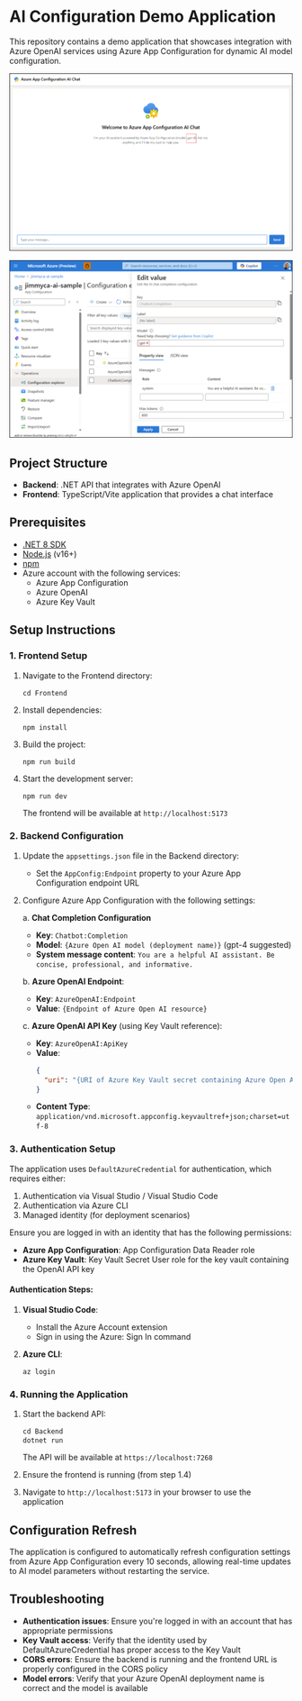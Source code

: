 # AI Configuration Demo Application

This repository contains a demo application that showcases integration with Azure OpenAI services using Azure App Configuration for dynamic AI model configuration.

![Chat Interface Screenshot](Images/ChatScreenshot.png)

![Configuration Screenshot](Images/ChatCompletionConfiguration.png)

## Project Structure

- **Backend**: .NET API that integrates with Azure OpenAI
- **Frontend**: TypeScript/Vite application that provides a chat interface

## Prerequisites

- [.NET 8 SDK](https://dotnet.microsoft.com/download/dotnet/8.0)
- [Node.js](https://nodejs.org/) (v16+)
- [npm](https://www.npmjs.com/)
- Azure account with the following services:
  - Azure App Configuration
  - Azure OpenAI
  - Azure Key Vault

## Setup Instructions

### 1. Frontend Setup

1. Navigate to the Frontend directory:
   ```
   cd Frontend
   ```

2. Install dependencies:
   ```
   npm install
   ```

3. Build the project:
   ```
   npm run build
   ```

4. Start the development server:
   ```
   npm run dev
   ```
   The frontend will be available at `http://localhost:5173`

### 2. Backend Configuration

1. Update the `appsettings.json` file in the Backend directory:
   - Set the `AppConfig:Endpoint` property to your Azure App Configuration endpoint URL

2. Configure Azure App Configuration with the following settings:

   a. **Chat Completion Configuration**
   - **Key**: `Chatbot:Completion`
   - **Model**: `{Azure Open AI model (deployment name)}` (gpt-4 suggested)
   - **System message content**: `You are a helpful AI assistant. Be concise, professional, and informative.`

   b. **Azure OpenAI Endpoint**:
   - **Key**: `AzureOpenAI:Endpoint`
   - **Value**: `{Endpoint of Azure Open AI resource}`

   c. **Azure OpenAI API Key** (using Key Vault reference):
   - **Key**: `AzureOpenAI:ApiKey`
   - **Value**: 
     ```json
     {
       "uri": "{URI of Azure Key Vault secret containing Azure Open AI API key}"
     }
     ```
   - **Content Type**: `application/vnd.microsoft.appconfig.keyvaultref+json;charset=utf-8`

### 3. Authentication Setup

The application uses `DefaultAzureCredential` for authentication, which requires either:

1. Authentication via Visual Studio / Visual Studio Code
2. Authentication via Azure CLI
3. Managed identity (for deployment scenarios)

Ensure you are logged in with an identity that has the following permissions:
- **Azure App Configuration**: App Configuration Data Reader role
- **Azure Key Vault**: Key Vault Secret User role for the key vault containing the OpenAI API key

#### Authentication Steps:

1. **Visual Studio Code**:
   - Install the Azure Account extension
   - Sign in using the Azure: Sign In command

2. **Azure CLI**:
   ```
   az login
   ```

### 4. Running the Application

1. Start the backend API:
   ```
   cd Backend
   dotnet run
   ```
   The API will be available at `https://localhost:7268`

2. Ensure the frontend is running (from step 1.4)

3. Navigate to `http://localhost:5173` in your browser to use the application

## Configuration Refresh

The application is configured to automatically refresh configuration settings from Azure App Configuration every 10 seconds, allowing real-time updates to AI model parameters without restarting the service.

## Troubleshooting

- **Authentication issues**: Ensure you're logged in with an account that has appropriate permissions
- **Key Vault access**: Verify that the identity used by DefaultAzureCredential has proper access to the Key Vault
- **CORS errors**: Ensure the backend is running and the frontend URL is properly configured in the CORS policy
- **Model errors**: Verify that your Azure OpenAI deployment name is correct and the model is available